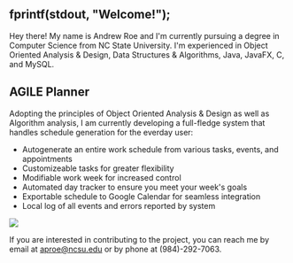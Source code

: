 ## fprintf(stdout, "Welcome!");

Hey there! My name is Andrew Roe and I'm currently pursuing a degree in Computer Science from NC State University. I'm experienced in Object Oriented Analysis & Design, Data Structures & Algorithms, Java, JavaFX, C, and MySQL.

## AGILE Planner

Adopting the principles of Object Oriented Analysis & Design as well as Algorithm analysis, I am currently developing a full-fledge system that handles schedule generation for the everday user:
* Autogenerate an entire work schedule from various tasks, events, and appointments
* Customizeable tasks for greater flexibility
* Modifiable work week for increased control
* Automated day tracker to ensure you meet your week's goals
* Exportable schedule to Google Calendar for seamless integration
* Local log of all events and errors reported by system

![](https://media.giphy.com/media/sfsDnjEwcFu7l5nq95/giphy.gif)

If you are interested in contributing to the project, you can reach me by email at aproe@ncsu.edu or by phone at (984)-292-7063.
